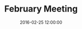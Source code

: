 ---
layout: post
title:  "February Meeting"
date:   2016-02-25 12:00:00
category: human-services-community-building
background: During this first meeting of the Human Services &amp; Community Building subcommittee we'll take a broad look at the subcommittee meeting schedule, review outcomes from the January public meeting, and discuss the goals of this subcommittee.
agenda: human-services-and-community-building-agenda-2016-02-25.pdf
documents:
  - title: Meeting Packet
    doc-url: human-services-and-community-building-packet-2016-02-25.pdf
    doc-type: PDF
  - title: Meeting Slides
    doc-url: human-services-and-community-building-presentation-2016-02-25.pdf
    doc-type: PDF
  - title: Goals &amp; Objectives Matrix
    doc-url: goals-and-objectives-matrix-new-human-services-and-community-building.pdf
    doc-type: PDF
  - title: Infrastructure &amp; Facilities Notes from January Kick-Off Meeting
    doc-url: human-services-and-community-building-public-meeting-2016-01-26.pdf
    doc-type: PDF
---